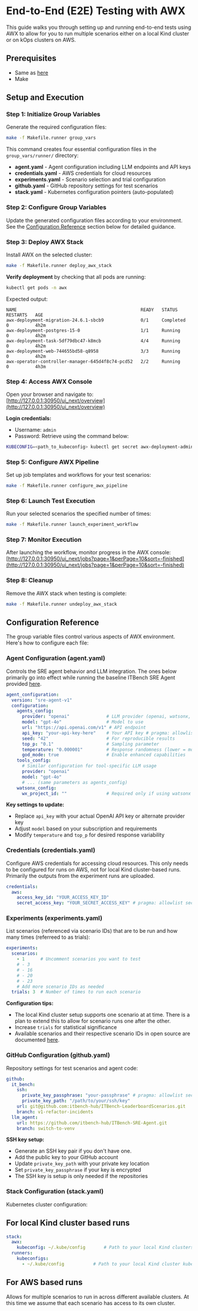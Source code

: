 # End-to-End (E2E) Testing with AWX

This guide walks you through setting up and running end-to-end tests using AWX to allow for you to run multiple scenarios either on a local Kind cluster or on kOps clusters on AWS.

## Prerequisites

- Same as [here](https://github.com/itbench-hub/ITBench-Scenarios/blob/main/sre/README.md)
- Make

## Setup and Execution

### Step 1: Initialize Group Variables

Generate the required configuration files:

```bash
make -f Makefile.runner group_vars
```

This command creates four essential configuration files in the `group_vars/runner/` directory:

- **agent.yaml** - Agent configuration including LLM endpoints and API keys
- **credentials.yaml** - AWS credentials for cloud resources
- **experiments.yaml** - Scenario selection and trial configuration
- **github.yaml** - GitHub repository settings for test scenarios
- **stack.yaml** - Kubernetes configuration pointers (auto-populated)

### Step 2: Configure Group Variables

Update the generated configuration files according to your environment. See the [Configuration Reference](#configuration-reference) section below for detailed guidance.

### Step 3: Deploy AWX Stack

Install AWX on the selected cluster:

```bash
make -f Makefile.runner deploy_awx_stack
```

**Verify deployment** by checking that all pods are running:

```bash
kubectl get pods -n awx
```

Expected output:
```
NAME                                               READY   STATUS      RESTARTS   AGE
awx-deployment-migration-24.6.1-sbcb9              0/1     Completed   0          4h2m
awx-deployment-postgres-15-0                       1/1     Running     0          4h2m
awx-deployment-task-5df79dbc47-k8mcb               4/4     Running     0          4h2m
awx-deployment-web-744655bd58-q8958                3/3     Running     0          4h2m
awx-operator-controller-manager-645d4f8c74-pcd52   2/2     Running     0          4h3m
```

### Step 4: Access AWX Console

Open your browser and navigate to: [http://127.0.0.1:30950/ui_next/overview](http://127.0.0.1:30950/ui_next/overview)

**Login credentials:**
- Username: `admin`
- Password: Retrieve using the command below:

```bash
KUBECONFIG=<path_to_kubeconfig> kubectl get secret awx-deployment-admin-password -n awx --template={{.data.password}} | base64 -d
```

### Step 5: Configure AWX Pipeline

Set up job templates and workflows for your test scenarios:

```bash
make -f Makefile.runner configure_awx_pipeline
```

### Step 6: Launch Test Execution

Run your selected scenarios the specified number of times:

```bash
make -f Makefile.runner launch_experiment_workflow
```

### Step 7: Monitor Execution

After launching the workflow, monitor progress in the AWX console: [http://127.0.0.1:30950/ui_next/jobs?page=1&perPage=10&sort=-finished](http://127.0.0.1:30950/ui_next/jobs?page=1&perPage=10&sort=-finished)

### Step 8: Cleanup

Remove the AWX stack when testing is complete:

```bash
make -f Makefile.runner undeploy_awx_stack
```

## Configuration Reference

The group variable files control various aspects of AWX environment. Here's how to configure each file:

### Agent Configuration (agent.yaml)

Controls the SRE agent behavior and LLM integration. The ones below primarily go into effect while running the baseline ITBench SRE Agent provided [here](https://github.com/itbench-hub/ITBench-SRE-Agent).

```yaml
agent_configuration:
  version: "sre-agent-v1"
  configuration:
    agents_config:
      provider: "openai"              # LLM provider (openai, watsonx, etc.)
      model: "gpt-4o"                 # Model to use
      url: "https://api.openai.com/v1" # API endpoint
      api_key: "your-api-key-here"    # Your API key # pragma: allowlist secret
      seed: "42"                      # For reproducible results
      top_p: "0.1"                    # Sampling parameter
      temperature: "0.000001"         # Response randomness (lower = more deterministic)
      god_mode: true                  # Enable enhanced capabilities
    tools_config:
      # Similar configuration for tool-specific LLM usage
      provider: "openai"
      model: "gpt-4o"
      # ... (same parameters as agents_config)
    watsonx_config:
      wx_project_id: ""               # Required only if using watsonx
```

**Key settings to update:**
- Replace `api_key` with your actual OpenAI API key or alternate provider key
- Adjust `model` based on your subscription and requirements
- Modify `temperature` and `top_p` for desired response variability

### Credentials (credentials.yaml)

Configure AWS credentials for accessing cloud resources. This only needs to be configured for runs on AWS, not for local Kind cluster-based runs. Primarily the outputs from the experiment runs are uploaded.

```yaml
credentials:
  aws:
    access_key_id: "YOUR_ACCESS_KEY_ID"
    secret_access_key: "YOUR_SECRET_ACCESS_KEY" # pragma: allowlist secret
```

### Experiments (experiments.yaml)

List scenarios (referenced via scenario IDs) that are to be run and how many times (referreed to as trials):

```yaml
experiments:
  scenarios:
    - 1      # Uncomment scenarios you want to test
    # - 3
    # - 16
    # - 20
    # - 23
    # Add more scenario IDs as needed
  trials: 3  # Number of times to run each scenario
```

**Configuration tips:**
- The local Kind cluster setup supports one scenario at at time. There is a plan to extend this to allow for scenario runs one after the other.
- Increase `trials` for statistical significance
- Available scenarios and their respective scenario IDs in open source are documented [here](https://github.com/itbench-hub/ITBench-Scenarios/blob/main/sre/docs/incidents.md).

### GitHub Configuration (github.yaml)

Repository settings for test scenarios and agent code:

```yaml
github:
  it_bench:
    ssh:
      private_key_passphrase: "your-passphrase" # pragma: allowlist secret
      private_key_path: "/path/to/your/ssh/key"
    url: git@github.com:itbench-hub/ITBench-LeaderboardScenarios.git
    branch: v1-refactor-incidents
  llm_agent:
    url: https://github.com/itbench-hub/ITBench-SRE-Agent.git
    branch: switch-to-venv
```

**SSH key setup:**
- Generate an SSH key pair if you don't have one.
- Add the public key to your GitHub account
- Update `private_key_path` with your private key location
- Set `private_key_passphrase` if your key is encrypted
- The SSH key is setup is only needed if the repositories

### Stack Configuration (stack.yaml)

Kubernetes cluster configuration:

## For local Kind cluster based runs
```yaml
stack:
  awx:
    kubeconfig: ~/.kube/config       # Path to your local Kind clusters kubeconfig
  runners:
    kubeconfigs:
      - ~/.kube/config           # Path to your local Kind cluster kubeconfig with the appropriate host name
```

## For AWS based runs
Allows for multiple scenarios to run in across different available clusters. At this time we assume that each scenario has access to its own cluster.
